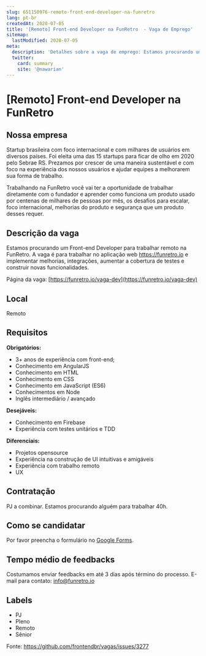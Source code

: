 ```yaml
---
slug: 651150976-remoto-front-end-developer-na-funretro
lang: pt-br
createdAt: 2020-07-05
title: '[Remoto] Front-end Developer na FunRetro  - Vaga de Emprego'
sitemap:
  lastModified: 2020-07-05
meta:
  description: 'Detalhes sobre a vaga de emprego: Estamos procurando um Front-end Developer para trabalhar remoto na FunRetro. A vaga é para trabalhar no aplicação web https://funretro.io e implementar melhorias, integrações, aumentar a cobertura de testes e construir novas funcionalidades. Página da vaga: [https://funretro.io/vaga-dev](https://funretro.io/vaga-dev)'
  twitter:
    card: summary
    site: '@nawarian'
---
```


# [Remoto] Front-end Developer na FunRetro 

## Nossa empresa
Startup brasileira com foco internacional e com milhares de usuários em diversos países. Foi eleita uma das 15 startups para ficar de olho em 2020 pelo Sebrae RS. Prezamos por crescer de uma maneira sustentável e com foco na experiência dos nossos usuários e ajudar equipes a melhorarem sua forma de trabalho.

Trabalhando na FunRetro você vai ter a oportunidade de trabalhar diretamente com o fundador e aprender como funciona um produto usado por centenas de milhares de pessoas por mês, os desafios para escalar, foco internacional, melhorias do produto e segurança que um produto desses requer.

## Descrição da vaga

Estamos procurando um Front-end Developer para trabalhar remoto na FunRetro. A vaga é para trabalhar no aplicação web https://funretro.io e implementar melhorias, integrações, aumentar a cobertura de testes e construir novas funcionalidades.

Página da vaga: [https://funretro.io/vaga-dev](https://funretro.io/vaga-dev)

## Local

Remoto

## Requisitos

**Obrigatórios:**
- 3+ anos de experiência com front-end;
- Conhecimento em AngularJS
- Conhecimento em HTML
- Conhecimento em CSS
- Conhecimento em JavaScript (ES6)
- Conhecimentos em Node
- Inglês intermediário / avançado

**Desejáveis:**
- Conhecimento em Firebase
- Experiência com testes unitários e TDD

**Diferenciais:**
- Projetos opensource
- Experiência na construção de UI intuitivas e amigáveis
- Experiência com trabalho remoto
- UX

## Contratação

PJ a combinar. Estamos procurando alguém para trabalhar 40h.

## Como se candidatar

Por favor preencha o formulário no [Google Forms](https://forms.gle/x5QxipkkPJWqJMkd7).

## Tempo médio de feedbacks

Costumamos enviar feedbacks em até 3 dias após término do processo.
E-mail para contato: info@funretro.io

## Labels
- PJ
- Pleno
- Remoto
- Sênior


Fonte: https://github.com/frontendbr/vagas/issues/3277